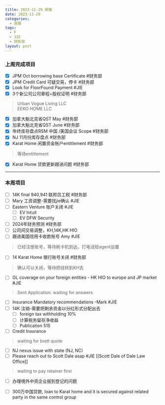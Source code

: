 ```yaml
---
title: 2023-11-29 周报
date: 2023-11-29
categories:
  - 周报
tags:
  - F
  - JIE
  - 财务部
layout: post
---
```


### 上周完成项目  

- [x] JPM Oct borrowing base Certificate #财务部
- [x] JPM Credit Card 可疑交易，停卡    #财务部
- [x] Look for FloorFound Payment #JIE  
- [x] 3个新公司公司章程+股权证明    #财务部  
> Urban Vogue Living LLC    
> EEKO HOME LLC  
- [x] 加拿大魁北克省QST May  #财务部
- [x] 加拿大魁北克省QST June  #财务部
- [x] 年终库存盘点RSM 中国 /美国会议 Scope    #财务部   
- [x] NJ 11月份库存盘点    #财务部
- [x] Karat Home 闲置资金账户entitlement   #财务部   
> 等待entitlement 
- [x] Karat Home 贷款更新跟进问题 #财务部

---
### 本周项目

- [ ] 14K final 940,941 联邦员工税 #财务部
- [ ] Mary 工资调整-需要找jie确认   #JIE 
- [ ] Eastern Venture 账户关闭    #JIE 
	- [ ] EV Intuit
	- [ ] EV  DFW Security
- [ ] 2024年财务预测 #财务部 
- [ ] 公司间交易调整，KH,14K,HK HIO
- [ ] 跟进美国信用卡收款账号 Amy #JIE 
> 已经注册账号，等待刷卡机到达。打电话给agent设置
- [ ] 14 Karat Home 银行账号关闭 #财务部   
> 确认可以关闭，等待把钱转到KH去   
- [ ] GL coverage on your foreign entities  - HK HIO to europe and JP market #JIE 
> Sent Application. waiting for answers
- [ ] Insurance Mandatory recommendations -Mark #JIE
- [ ] 14K 注销-需要把剩余资金以分红形式分配出去   
	- [ ] foreign tax withholding 10%
	- [ ] 计算税务留存净收益
	- [ ] Publication 515
- [ ] Credit Insurance 
> waiting for brett quote
- [ ] NJ nexus issue with state (NJ, NC)
- [ ] Please reach out to Scott Dale asap #JIE    [[Scott Dale of Dale Law Office]]    
> waiting to pay retainer first
- [ ] 办理境外中资企业报到登记的问题
- [ ] 300万中国贷款, loan to Karat home and it is secured against related party in the same control group


























































































































































